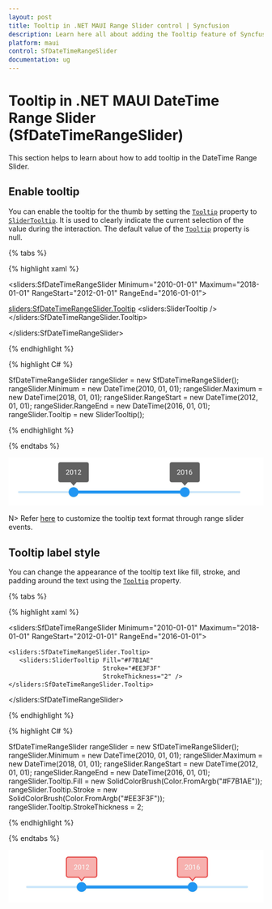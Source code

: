 ```yaml
---
layout: post
title: Tooltip in .NET MAUI Range Slider control | Syncfusion
description: Learn here all about adding the Tooltip feature of Syncfusion .NET MAUI Range Slider (SfDateTimeRangeSlider) control and more.
platform: maui
control: SfDateTimeRangeSlider
documentation: ug
---
```


# Tooltip in .NET MAUI DateTime Range Slider (SfDateTimeRangeSlider)

This section helps to learn about how to add tooltip in the DateTime Range Slider.

## Enable tooltip

You can enable the tooltip for the thumb by setting the [`Tooltip`](https://help.syncfusion.com/cr/maui/Syncfusion.Maui.Sliders.SliderBase.html#Syncfusion_Maui_Sliders_SliderBase_Tooltip) property to [`SliderTooltip`](https://help.syncfusion.com/cr/maui/Syncfusion.Maui.Sliders.SliderTooltip.html). It is used to clearly indicate the current selection of the value during the interaction. The default value of the [`Tooltip`](https://help.syncfusion.com/cr/maui/Syncfusion.Maui.Sliders.SliderBase.html#Syncfusion_Maui_Sliders_SliderBase_Tooltip) property is null.  

{% tabs %}

{% highlight xaml %}

<sliders:SfDateTimeRangeSlider Minimum="2010-01-01" 
                               Maximum="2018-01-01" 
                               RangeStart="2012-01-01" 
                               RangeEnd="2016-01-01">
   
   <sliders:SfDateTimeRangeSlider.Tooltip>
      <sliders:SliderTooltip />
   </sliders:SfDateTimeRangeSlider.Tooltip>

</sliders:SfDateTimeRangeSlider>

{% endhighlight %}

{% highlight C# %}

SfDateTimeRangeSlider rangeSlider = new SfDateTimeRangeSlider();
rangeSlider.Minimum = new DateTime(2010, 01, 01);
rangeSlider.Maximum = new DateTime(2018, 01, 01);
rangeSlider.RangeStart = new DateTime(2012, 01, 01);
rangeSlider.RangeEnd = new DateTime(2016, 01, 01);
rangeSlider.Tooltip = new SliderTooltip();

{% endhighlight %}

{% endtabs %}

![RangeSlider tooltip](images/tooltip/tooltip.png)

N> Refer [here](https://help.syncfusion.com/maui/range-slider/events) to customize the tooltip text format through range slider events.

## Tooltip label style

You can change the appearance of the tooltip text like fill, stroke, and padding around the text using the [`Tooltip`](https://help.syncfusion.com/cr/maui/Syncfusion.Maui.Sliders.SliderBase.html#Syncfusion_Maui_Sliders_SliderBase_Tooltip) property.

{% tabs %}

{% highlight xaml %}

<sliders:SfDateTimeRangeSlider Minimum="2010-01-01" 
                               Maximum="2018-01-01" 
                               RangeStart="2012-01-01" 
                               RangeEnd="2016-01-01">
    
    <sliders:SfDateTimeRangeSlider.Tooltip>
       <sliders:SliderTooltip Fill="#F7B1AE" 
                              Stroke="#EE3F3F" 
                              StrokeThickness="2" />
    </sliders:SfDateTimeRangeSlider.Tooltip>
 
 </sliders:SfDateTimeRangeSlider>

{% endhighlight %}

{% highlight C# %}

SfDateTimeRangeSlider rangeSlider = new SfDateTimeRangeSlider();
rangeSlider.Minimum = new DateTime(2010, 01, 01);
rangeSlider.Maximum = new DateTime(2018, 01, 01);
rangeSlider.RangeStart = new DateTime(2012, 01, 01);
rangeSlider.RangeEnd = new DateTime(2016, 01, 01);
 rangeSlider.Tooltip.Fill = new SolidColorBrush(Color.FromArgb("#F7B1AE"));
 rangeSlider.Tooltip.Stroke = new SolidColorBrush(Color.FromArgb("#EE3F3F"));
 rangeSlider.Tooltip.StrokeThickness = 2;

{% endhighlight %}

{% endtabs %}

![RangeSlider tooltip style](images/tooltip/tooltip-style.png)


